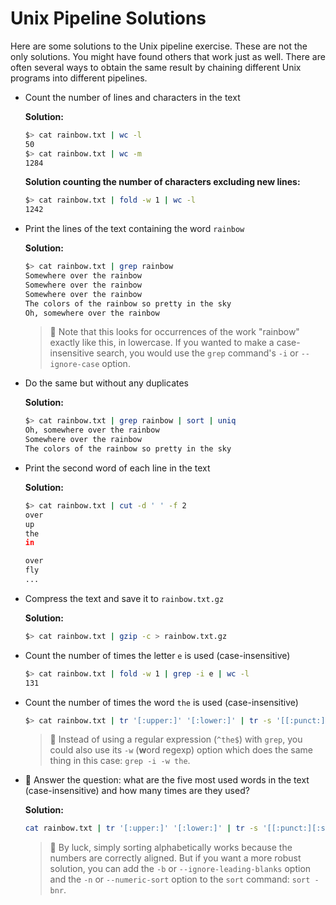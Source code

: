 # Unix Pipeline Solutions

Here are some solutions to the Unix pipeline exercise. These are not the only
solutions. You might have found others that work just as well. There are often
several ways to obtain the same result by chaining different Unix programs into
different pipelines.

<!-- START doctoc -->
<!-- END doctoc -->

* Count the number of lines and characters in the text

  **Solution:**

  ```bash
  $> cat rainbow.txt | wc -l
  50
  $> cat rainbow.txt | wc -m
  1284
  ```

  **Solution counting the number of characters excluding new lines:**

  ```bash
  $> cat rainbow.txt | fold -w 1 | wc -l
  1242
  ```
* Print the lines of the text containing the word `rainbow`

  **Solution:**

  ```bash
  $> cat rainbow.txt | grep rainbow
  Somewhere over the rainbow
  Somewhere over the rainbow
  Somewhere over the rainbow
  The colors of the rainbow so pretty in the sky
  Oh, somewhere over the rainbow
  ```

  > :gem: Note that this looks for occurrences of the work "rainbow" exactly
  > like this, in lowercase. If you wanted to make a case-insensitive search,
  > you would use the `grep` command's `-i` or `--ignore-case` option.
* Do the same but without any duplicates

  **Solution:**

  ```bash
  $> cat rainbow.txt | grep rainbow | sort | uniq
  Oh, somewhere over the rainbow
  Somewhere over the rainbow
  The colors of the rainbow so pretty in the sky
  ```
* Print the second word of each line in the text

  **Solution:**

  ```bash
  $> cat rainbow.txt | cut -d ' ' -f 2
  over
  up
  the
  in

  over
  fly
  ...
  ```
* Compress the text and save it to `rainbow.txt.gz`

  **Solution:**

  ```bash
  $> cat rainbow.txt | gzip -c > rainbow.txt.gz
  ```
* Count the number of times the letter `e` is used (case-insensitive)

  ```bash
  $> cat rainbow.txt | fold -w 1 | grep -i e | wc -l
  131
  ```
* Count the number of times the word `the` is used (case-insensitive)

  ```bash
  $> cat rainbow.txt | tr '[:upper:]' '[:lower:]' | tr -s '[[:punct:][:space:]]' '\n' | grep -i '^the$' | wc -l
  ```

  > :gem: Instead of using a regular expression (`^the$`) with `grep`, you could
  > also use its `-w` (**w**ord regexp) option which does the same thing in this
  > case: `grep -i -w the`.
* :space_invader: Answer the question: what are the five most used words in the
  text (case-insensitive) and how many times are they used?

  **Solution:**

  ```bash
  cat rainbow.txt | tr '[:upper:]' '[:lower:]' | tr -s '[[:punct:][:space:]]' '\n' | sort | uniq -c | sort -r | head -n 5
  ```

  > :gem: By luck, simply sorting alphabetically works because the numbers are
  > correctly aligned. But if you want a more robust solution, you can add the
  > `-b` or `--ignore-leading-blanks` option and the `-n` or `--numeric-sort`
  > option to the `sort` command: `sort -bnr`.
